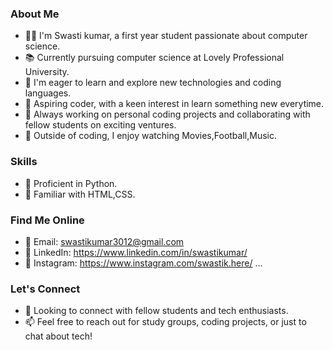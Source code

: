 ### About Me

- 👩‍🎓 I'm Swasti kumar, a first year student passionate about computer science.
- 📚 Currently pursuing computer science at Lovely Professional University.
- 🌱 I'm eager to learn and explore new technologies and coding languages.
- 💼 Aspiring coder, with a keen interest in learn something new everytime.
- 🚀 Always working on personal coding projects and collaborating with fellow students on exciting ventures.
- 🌟 Outside of coding, I enjoy watching Movies,Football,Music.

### Skills

- 🔧 Proficient in Python.
- 🔧 Familiar with HTML,CSS.

### Find Me Online

- 📧 Email: swastikumar3012@gmail.com
- 📝 LinkedIn: https://www.linkedin.com/in/swastikumar/
- 📝 Instagram: https://www.instagram.com/swastik.here/ ...

### Let's Connect

- 👥 Looking to connect with fellow students and tech enthusiasts.
- 📫 Feel free to reach out for study groups, coding projects, or just to chat about tech!




<!---
swastikumar/swastikumar is a ✨ special ✨ repository because its `README.md` (this file) appears on your GitHub profile.
You can click the Preview link to take a look at your changes.
--->
